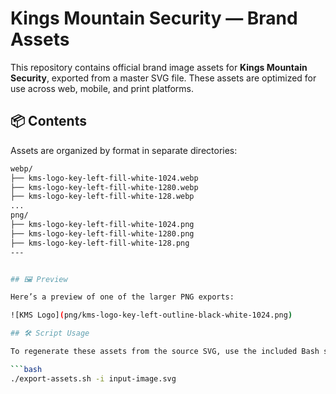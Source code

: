 # Kings Mountain Security — Brand Assets

This repository contains official brand image assets for **Kings Mountain Security**, exported from a master SVG file. These assets are optimized for use across web, mobile, and print platforms.

## 📦 Contents

Assets are organized by format in separate directories:

```bash
webp/
├── kms-logo-key-left-fill-white-1024.webp
├── kms-logo-key-left-fill-white-1280.webp
├── kms-logo-key-left-fill-white-128.webp
...
png/
├── kms-logo-key-left-fill-white-1024.png
├── kms-logo-key-left-fill-white-1280.png
├── kms-logo-key-left-fill-white-128.png
---


## 🖼️ Preview

Here’s a preview of one of the larger PNG exports:

![KMS Logo](png/kms-logo-key-left-outline-black-white-1024.png)

## 🛠️ Script Usage

To regenerate these assets from the source SVG, use the included Bash script:

```bash
./export-assets.sh -i input-image.svg
```
